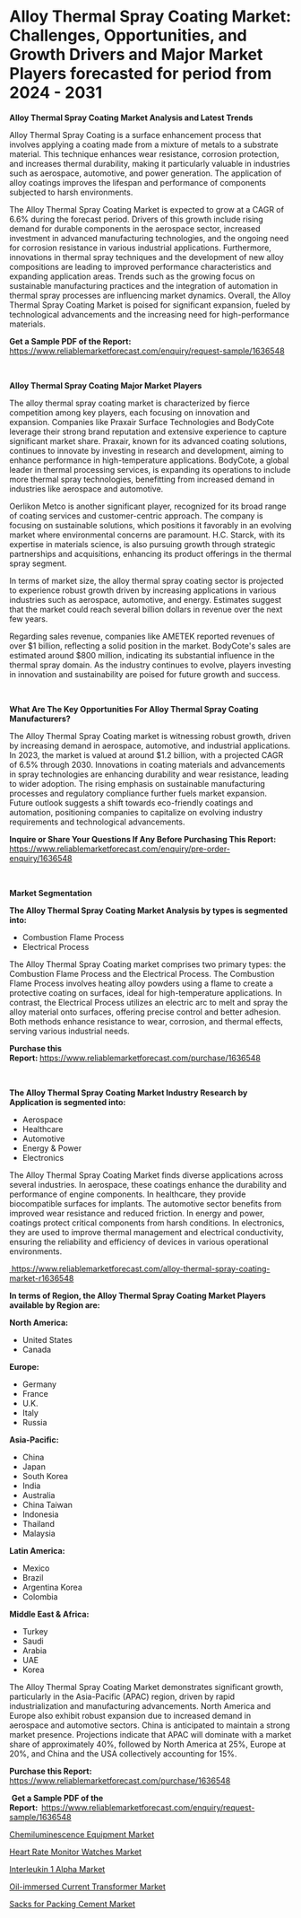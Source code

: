 <p><h1>Alloy Thermal Spray Coating Market: Challenges, Opportunities, and Growth Drivers and Major Market Players forecasted for period from 2024 - 2031</h1></p><p><strong>Alloy Thermal Spray Coating Market Analysis and Latest Trends</strong></p>
<p><p>Alloy Thermal Spray Coating is a surface enhancement process that involves applying a coating made from a mixture of metals to a substrate material. This technique enhances wear resistance, corrosion protection, and increases thermal durability, making it particularly valuable in industries such as aerospace, automotive, and power generation. The application of alloy coatings improves the lifespan and performance of components subjected to harsh environments.</p><p>The Alloy Thermal Spray Coating Market is expected to grow at a CAGR of 6.6% during the forecast period. Drivers of this growth include rising demand for durable components in the aerospace sector, increased investment in advanced manufacturing technologies, and the ongoing need for corrosion resistance in various industrial applications. Furthermore, innovations in thermal spray techniques and the development of new alloy compositions are leading to improved performance characteristics and expanding application areas. Trends such as the growing focus on sustainable manufacturing practices and the integration of automation in thermal spray processes are influencing market dynamics. Overall, the Alloy Thermal Spray Coating Market is poised for significant expansion, fueled by technological advancements and the increasing need for high-performance materials.</p></p>
<p><strong>Get a Sample PDF of the Report:&nbsp;</strong> <a href="https://www.reliablemarketforecast.com/enquiry/request-sample/1636548">https://www.reliablemarketforecast.com/enquiry/request-sample/1636548</a></p>
<p>&nbsp;</p>
<p><strong>Alloy Thermal Spray Coating Major Market Players</strong></p>
<p><p>The alloy thermal spray coating market is characterized by fierce competition among key players, each focusing on innovation and expansion. Companies like Praxair Surface Technologies and BodyCote leverage their strong brand reputation and extensive experience to capture significant market share. Praxair, known for its advanced coating solutions, continues to innovate by investing in research and development, aiming to enhance performance in high-temperature applications. BodyCote, a global leader in thermal processing services, is expanding its operations to include more thermal spray technologies, benefitting from increased demand in industries like aerospace and automotive.</p><p>Oerlikon Metco is another significant player, recognized for its broad range of coating services and customer-centric approach. The company is focusing on sustainable solutions, which positions it favorably in an evolving market where environmental concerns are paramount. H.C. Starck, with its expertise in materials science, is also pursuing growth through strategic partnerships and acquisitions, enhancing its product offerings in the thermal spray segment.</p><p>In terms of market size, the alloy thermal spray coating sector is projected to experience robust growth driven by increasing applications in various industries such as aerospace, automotive, and energy. Estimates suggest that the market could reach several billion dollars in revenue over the next few years.</p><p>Regarding sales revenue, companies like AMETEK reported revenues of over $1 billion, reflecting a solid position in the market. BodyCote's sales are estimated around $800 million, indicating its substantial influence in the thermal spray domain. As the industry continues to evolve, players investing in innovation and sustainability are poised for future growth and success.</p></p>
<p>&nbsp;</p>
<p><strong>What Are The Key Opportunities For Alloy Thermal Spray Coating Manufacturers?</strong></p>
<p><p>The Alloy Thermal Spray Coating market is witnessing robust growth, driven by increasing demand in aerospace, automotive, and industrial applications. In 2023, the market is valued at around $1.2 billion, with a projected CAGR of 6.5% through 2030. Innovations in coating materials and advancements in spray technologies are enhancing durability and wear resistance, leading to wider adoption. The rising emphasis on sustainable manufacturing processes and regulatory compliance further fuels market expansion. Future outlook suggests a shift towards eco-friendly coatings and automation, positioning companies to capitalize on evolving industry requirements and technological advancements.</p></p>
<p><strong>Inquire or Share Your Questions If Any Before Purchasing This Report:</strong> <a href="https://www.reliablemarketforecast.com/enquiry/pre-order-enquiry/1636548">https://www.reliablemarketforecast.com/enquiry/pre-order-enquiry/1636548</a></p>
<p>&nbsp;</p>
<p><strong>Market Segmentation</strong></p>
<p><strong>The Alloy Thermal Spray Coating Market Analysis by types is segmented into:</strong></p>
<p><ul><li>Combustion Flame Process</li><li>Electrical Process</li></ul></p>
<p><p>The Alloy Thermal Spray Coating market comprises two primary types: the Combustion Flame Process and the Electrical Process. The Combustion Flame Process involves heating alloy powders using a flame to create a protective coating on surfaces, ideal for high-temperature applications. In contrast, the Electrical Process utilizes an electric arc to melt and spray the alloy material onto surfaces, offering precise control and better adhesion. Both methods enhance resistance to wear, corrosion, and thermal effects, serving various industrial needs.</p></p>
<p><strong>Purchase this Report:&nbsp;</strong><a href="https://www.reliablemarketforecast.com/purchase/1636548">https://www.reliablemarketforecast.com/purchase/1636548</a></p>
<p>&nbsp;</p>
<p><strong>The Alloy Thermal Spray Coating Market Industry Research by Application is segmented into:</strong></p>
<p><ul><li>Aerospace</li><li>Healthcare</li><li>Automotive</li><li>Energy & Power</li><li>Electronics</li></ul></p>
<p><p>The Alloy Thermal Spray Coating Market finds diverse applications across several industries. In aerospace, these coatings enhance the durability and performance of engine components. In healthcare, they provide biocompatible surfaces for implants. The automotive sector benefits from improved wear resistance and reduced friction. In energy and power, coatings protect critical components from harsh conditions. In electronics, they are used to improve thermal management and electrical conductivity, ensuring the reliability and efficiency of devices in various operational environments.</p></p>
<p><a href="https://www.reliablemarketforecast.com/alloy-thermal-spray-coating-market-r1636548">&nbsp;https://www.reliablemarketforecast.com/alloy-thermal-spray-coating-market-r1636548</a></p>
<p><strong>In terms of Region, the Alloy Thermal Spray Coating Market Players available by Region are:</strong></p>
<p>
    <p> <strong> North America: </strong>
        <ul>
            <li>United States</li>
            <li>Canada</li>
        </ul>
        </p> 
    <p> <strong> Europe: </strong>
        <ul>
            <li>Germany</li>
            <li>France</li>
            <li>U.K.</li>
            <li>Italy</li>
            <li>Russia</li>
        </ul>
        </p> 
    <p> <strong> Asia-Pacific: </strong>
        <ul>
            <li>China</li>
            <li>Japan</li>
            <li>South Korea</li>
            <li>India</li>
            <li>Australia</li>
            <li>China Taiwan</li>
            <li>Indonesia</li>
            <li>Thailand</li>
            <li>Malaysia</li>
        </ul>
        </p> 
    <p> <strong> Latin America: </strong>
        <ul>
            <li>Mexico</li>
            <li>Brazil</li>
            <li>Argentina Korea</li>
            <li>Colombia</li>
        </ul>
        </p> 
    <p> <strong> Middle East & Africa: </strong>
        <ul>
            <li>Turkey</li>
            <li>Saudi</li>
            <li>Arabia</li>
            <li>UAE</li>
            <li>Korea</li>
        </ul>
    </p>
    </p>
<p><p>The Alloy Thermal Spray Coating Market demonstrates significant growth, particularly in the Asia-Pacific (APAC) region, driven by rapid industrialization and manufacturing advancements. North America and Europe also exhibit robust expansion due to increased demand in aerospace and automotive sectors. China is anticipated to maintain a strong market presence. Projections indicate that APAC will dominate with a market share of approximately 40%, followed by North America at 25%, Europe at 20%, and China and the USA collectively accounting for 15%.</p></p>
<p><strong>Purchase this Report: </strong><a href="https://www.reliablemarketforecast.com/purchase/1636548">https://www.reliablemarketforecast.com/purchase/1636548</a></p>
<p>&nbsp;<strong>Get a Sample PDF of the Report:&nbsp;&nbsp;</strong><a href="https://www.reliablemarketforecast.com/enquiry/request-sample/1636548">https://www.reliablemarketforecast.com/enquiry/request-sample/1636548</a></p>
<p><strong></strong></p>
<p><p><a href="https://medium.com/@vishal_nakeshree/driving-market-forces-in-the-chemiluminescence-equipment-market-market-trends-and-future-forecasts-8287527c59b4">Chemiluminescence Equipment Market</a></p><p><a href="https://issuu.com/reportprime-2/docs/heart-rate-monitor-watches-market-s_ed39847e1a0524">Heart Rate Monitor Watches Market</a></p><p><a href="https://www.linkedin.com/pulse/global-interleukin-1-alpha-industry-analysis-report-market-soerc?trackingId=5o%2BOAGTjTgKU%2FUrj2ZE9Uw%3D%3D">Interleukin 1 Alpha Market</a></p><p><a href="https://github.com/NorbertYates/Market-Research-Report-List-7/blob/main/oil-immersed-current-transformer-market.md">Oil-immersed Current Transformer Market</a></p><p><a href="https://medium.com/@vishal_nakeshree/global-sacks-for-packing-cement-market-share-and-growth-opportunities-and-market-size-growing-with-451a825a94e8?postPublishedType=repub">Sacks for Packing Cement Market</a></p></p>